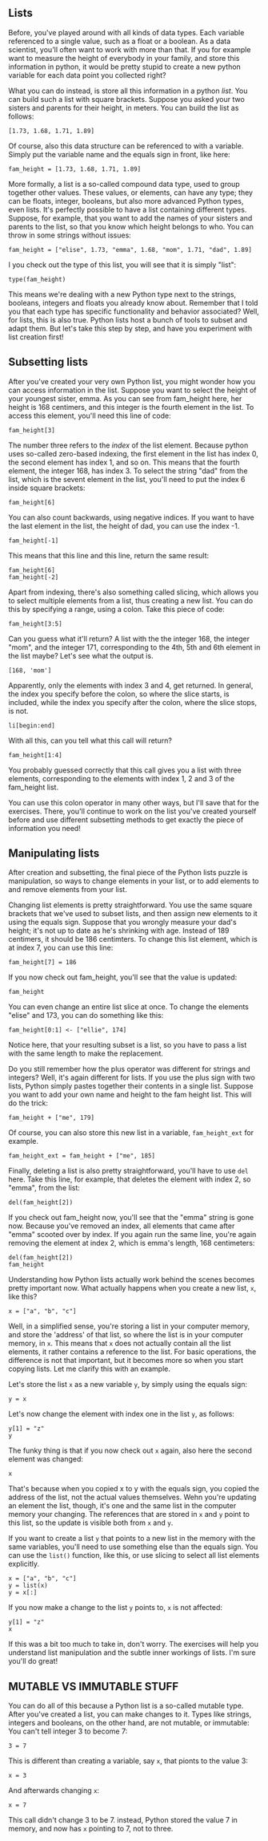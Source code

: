 ## Lists

Before, you've played around with all kinds of data types. Each variable referenced to a single value, such as a float or a boolean. As a data scientist, you'll often want to work with more than that. If you for example want to measure the height of everybody in your family, and store this information in python, it would be pretty stupid to create a new python variable for each data point you collected right?

What you can do instead, is store all this information in a python _list_. You can build such a list with square brackets. Suppose you asked your two sisters and parents for their height, in meters. You can build the list as follows:

```
[1.73, 1.68, 1.71, 1.89]
```

Of course, also this data structure can be referenced to with a variable. Simply put the variable name and the equals sign in front, like here:

```
fam_height = [1.73, 1.68, 1.71, 1.89]
```

More formally, a list is a so-called compound data type, used to group together other values. These values, or elements, can have any type; they can be floats, integer, booleans, but also more advanced Python types, even lists. It's perfectly possible to have a list containing different types. Suppose, for example, that you want to add the names of your sisters and parents to the list, so that you know which height belongs to who. You can throw in some strings without issues:

```
fam_height = ["elise", 1.73, "emma", 1.68, "mom", 1.71, "dad", 1.89]
```

I you check out the type of this list, you will see that it is simply "list":

```
type(fam_height)
```

This means we're dealing with a new Python type next to the strings, booleans, integers and floats you already know about. Remember that I told you that each type has specific functionality and behavior associated? Well, for lists, this is also true. Python lists host a bunch of tools to subset and adapt them. But let's take this step by step, and have you experiment with list creation first!

## Subsetting lists

After you've created your very own Python list, you might wonder how you can access information in the list. Suppose you want to select the height of your youngest sister, emma. As you can see from fam_height here, her height is 168 centimers, and this integer is the fourth element in the list. To access this element, you'll need this line of code:

```
fam_height[3]
```

The number three refers to the _index_ of the list element. Because python uses so-called zero-based indexing, the first element in the list has index 0, the second element has index 1, and so on. This means that the fourth element, the integer 168, has index 3. To select the string "dad" from the list, which is the sevent element in the list, you'll need to put the index 6 inside square brackets:

```
fam_height[6]
```

You can also count backwards, using negative indices. If you want to have the last element in the list, the height of dad, you can use the index -1.

```
fam_height[-1]
```

This means that this line and this line, return the same result:

```
fam_height[6]
fam_height[-2]
```

Apart from indexing, there's also something called slicing, which allows you to select multiple elements from a list, thus creating a new list. You can do this by specifying a range, using a colon. Take this piece of code:

```
fam_height[3:5]
```

Can you guess what it'll return? A list with the the integer 168, the integer "mom", and the integer 171, corresponding to the 4th, 5th and 6th element in the list maybe? Let's see what the output is.

```
[168, 'mom']
```

Apparently, only the elements with index 3 and 4, get returned. In general, the index you specify before the colon, so where the slice starts, is included, while the index you specify after the colon, where the slice stops, is not.

```
li[begin:end]
```

With all this, can you tell what this call will return?

```
fam_height[1:4]
```

You probably guessed correctly that this call gives you a list with three elements, corresponding to the elements with index 1, 2 and 3 of the fam_height list. 

You can use this colon operator in many other ways, but I'll save that for the exercises. There, you'll continue to work on the list you've created yourself before and use different subsetting methods to get exactly the piece of information you need!


## Manipulating lists

After creation and subsetting, the final piece of the Python lists puzzle is manipulation, so ways to change elements in your list, or to add elements to and remove elements from your list.

Changing list elements is pretty straightforward. You use the same square brackets that we've used to subset lists, and then assign new elements to it using the equals sign. Suppose that you wrongly measure your dad's height; it's not up to date as he's shrinking with age. Instead of 189 centimers, it should be 186 centimters. To change this list element, which is at index 7, you can use this line:

```
fam_height[7] = 186
```

If you now check out fam_height, you'll see that the value is updated:

```
fam_height
```

You can even change an entire list slice at once. To change the elements "elise" and 173, you can do something like this:

```
fam_height[0:1] <- ["ellie", 174]
```

Notice here, that your resulting subset is a list, so you have to pass a list with the same length to make the replacement.

Do you still remember how the plus operator was different for strings and integers? Well, it's again different for lists. If you use the plus sign with two lists, Python simply pastes together their contents in a single list. Suppose you want to add your own name and height to the fam height list. This will do the trick:

```
fam_height + ["me", 179]
```

Of course, you can also store this new list in a variable, `fam_height_ext` for example.

```
fam_height_ext = fam_height + ["me", 185]
```

Finally, deleting a list is also pretty straightforward, you'll have to use `del` here. Take this line, for example, that deletes the element with index 2, so "emma", from the list:

```
del(fam_height[2])
```

If you check out fam_height now, you'll see that the "emma" string is gone now. Because you've removed an index, all elements that came after "emma" scooted over by index. If you again run the same line, you're again removing the element at index 2, which is emma's length, 168 centimeters:

```
del(fam_height[2])
fam_height
```

Understanding how Python lists actually work behind the scenes becomes pretty important now. What actually happens when you create a new list, `x`, like this?

```
x = ["a", "b", "c"]
```

Well, in a simplified sense, you're storing a list in your computer memory, and store the 'address' of that list, so where the list is in your computer memory, in `x`. This means that `x` does not actually contain all the list elements, it rather contains a reference to the list. For basic operations, the difference is not that important, but it becomes more so when you start copying lists. Let me clarify this with an example.

Let's store the list `x` as a new variable `y`, by simply using the equals sign:

```
y = x
```

Let's now change the element with index one in the list `y`, as follows:

```
y[1] = "z"
y
```

The funky thing is that if you now check out `x` again, also here the second element was changed:

```
x
```

That's because when you copied x to y with the equals sign, you copied the address of the list, not the actual values themselves. Wehn you're updating an element the list, though, it's one and the same list in the computer memory your changing. The references that are stored in `x` and `y` point to this list, so the update is visible both from `x` and `y`.

If you want to create a list `y` that points to a new list in the memory with the same variables, you'll need to use something else than the equals sign. You can use the `list()` function, like this, or use slicing to select all list elements explicitly.

```
x = ["a", "b", "c"]
y = list(x)
y = x[:]
```

If you now make a change to the list `y` points to, `x` is not affected:

```
y[1] = "z"
x
```

If this was a bit too much to take in, don't worry. The exercises will help you understand list manipulation and the subtle inner workings of lists. I'm sure you'll do great!



## MUTABLE VS IMMUTABLE STUFF

You can do all of this because a Python list is a so-called mutable type. After you've created a list, you can make changes to it. Types like strings, integers and booleans, on the other hand, are not mutable, or immutable: You can't tell integer 3 to become 7:

```
3 = 7
```

This is different than creating a variable, say `x`, that pionts to the value 3:

```
x = 3
```

And afterwards changing `x`:

```
x = 7
```

This call didn't change 3 to be 7. instead, Python stored the value 7 in memory, and now has `x` pointing to 7, not to three.

